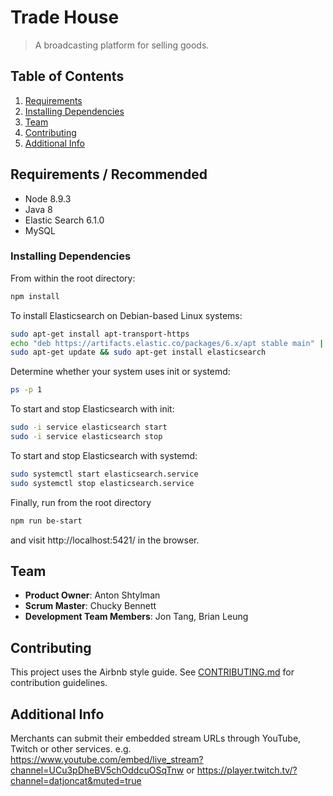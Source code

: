 # Trade House

> A broadcasting platform for selling goods.

## Table of Contents

1. [Requirements](#requirements)
2. [Installing Dependencies](#installing-dependencies)
3. [Team](#team)
4. [Contributing](#contributing)
5. [Additional Info](#additional-info)

## Requirements / Recommended

- Node 8.9.3
- Java 8
- Elastic Search 6.1.0
- MySQL

### Installing Dependencies

From within the root directory:

```sh
npm install
```

To install Elasticsearch on Debian-based Linux systems:

```sh
sudo apt-get install apt-transport-https
echo "deb https://artifacts.elastic.co/packages/6.x/apt stable main" | sudo tee -a /etc/apt/sources.list.d/elastic-6.x.list
sudo apt-get update && sudo apt-get install elasticsearch
```

Determine whether your system uses init or systemd:

```sh
ps -p 1
```

To start and stop Elasticsearch with init:
```sh
sudo -i service elasticsearch start
sudo -i service elasticsearch stop
```

To start and stop Elasticsearch with systemd:
```sh
sudo systemctl start elasticsearch.service
sudo systemctl stop elasticsearch.service
```

Finally, run from the root directory

```sh
npm run be-start
```

and visit http://localhost:5421/ in the browser.

## Team

  - __Product Owner__: Anton Shtylman
  - __Scrum Master__: Chucky Bennett
  - __Development Team Members__: Jon Tang, Brian Leung

## Contributing

This project uses the Airbnb style guide. See [CONTRIBUTING.md](CONTRIBUTING.md) for contribution guidelines.

## Additional Info

Merchants can submit their embedded stream URLs through YouTube, Twitch or other services. e.g. https://www.youtube.com/embed/live_stream?channel=UCu3pDheBV5chOddcuOSqTnw or https://player.twitch.tv/?channel=datjoncat&muted=true
